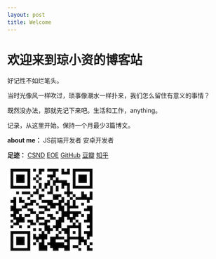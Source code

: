 ```yaml
---
layout: post
title: Welcome
---
```


# 欢迎来到琼小资的博客站

<b><font class="timer"></font></b>

好记性不如烂笔头。

当时光像风一样吹过，琐事像潮水一样扑来，我们怎么留住有意义的事情？

既然没办法，那就先记下来吧。生活和工作，anything。

记录，从这里开始。保持一个月最少3篇博文。


<b>about me：</b>
	JS前端开发者  	安卓开发者


<b>足迹：</b>
	[CSND](http://blog.csdn.net/luozhi3527)    [EOE](http://www.eoeandroid.com/space-uid-647584.html)    [GitHub](https://github.com/vicent900527)		[豆瓣](http://www.douban.com/people/54613644/)    [知乎](http://www.zhihu.com/people/qiong-xiao-zi)    

![img](./images/qr_code_blog.jpeg)